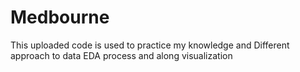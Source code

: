 # Medbourne
This uploaded  code is used to practice my knowledge and Different approach to data EDA process and along visualization 
